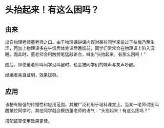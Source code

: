 # 头抬起来！有这么困吗？

## 由来

出自物理老师董老师之口。由于物理课讲课内容对某些同学来说过于枯燥乃至生涩，再加上物理课多在午饭后体育课后晚饭前，同学们常常会在物理课上陷入沉睡。而此时，董老师会用触控笔猛敲讲台，喊出“头抬起来，有那么困吗！”

随后，即使董老师叫同学没叫醒时，也会被同学们的喊声与笑声吵醒。

经编者亲自证明，效果拔群。

## 应用

该梗有极强的传播性和应用范围。其被广泛利用于理科课堂上。当某一老师试图叫醒某位同学时，其他同学就会模仿董老师的语气：“头抬起来！有这么困吗？”

搭配鼓掌使用效果更佳。
